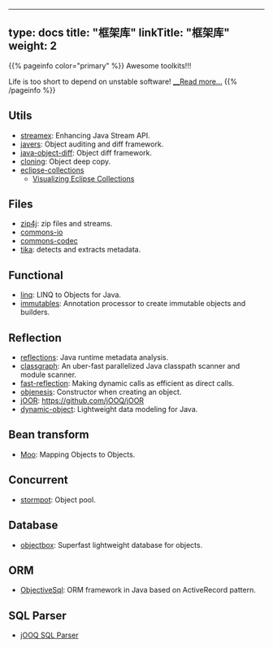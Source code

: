 
---
type: docs
title: "框架库"
linkTitle: "框架库"
weight: 2
---

{{% pageinfo color="primary" %}}
Awesome toolkits!!!

Life is too short to depend on unstable software!  [__Read more...](https://blog.sidebits.tech/life-is-too-short-to-depend-on-unstable-software/)
{{% /pageinfo %}}

## Utils

- [streamex](https://github.com/amaembo/streamex): Enhancing Java Stream API.
- [javers](https://github.com/javers/javers): Object auditing and diff framework.
- [java-object-diff](https://github.com/SQiShER/java-object-diff): Object diff framework.
- [cloning](https://github.com/kostaskougios/cloning): Object deep copy.
- [eclipse-collections](https://github.com/eclipse/eclipse-collections)
  - [Visualizing Eclipse Collections](https://medium.com/oracledevs/visualizing-eclipse-collections-646dad9533a9)

## Files

- [zip4j](https://github.com/srikanth-lingala/zip4j): zip files and streams.
- [commons-io](https://github.com/apache/commons-io)
- [commons-codec](https://github.com/apache/commons-codec)
- [tika](https://github.com/apache/tika): detects and extracts metadata.

## Functional

- [linq](https://github.com/timandy/linq): LINQ to Objects for Java.
- [immutables](https://github.com/immutables/immutables): Annotation processor to create immutable objects and builders.

## Reflection

- [reflections](https://github.com/ronmamo/reflections): Java runtime metadata analysis.
- [classgraph](https://github.com/classgraph/classgraph): An uber-fast parallelized Java classpath scanner and module scanner.
- [fast-reflection](https://github.com/danielsun1106/fast-reflection): Making dynamic calls as efficient as direct calls.
- [objenesis](https://github.com/easymock/objenesis): Constructor when creating an object.
- [jOOR](https://github.com/jOOQ/jOOR): https://github.com/jOOQ/jOOR
- [dynamic-object](https://github.com/rschmitt/dynamic-object): Lightweight data modeling for Java.  

## Bean transform

- [Moo](https://github.com/geoffreywiseman/Moo): Mapping Objects to Objects.

## Concurrent

- [stormpot](https://github.com/chrisvest/stormpot): Object pool.

## Database 

- [objectbox](https://github.com/objectbox/objectbox-java): Superfast lightweight database for objects.

## ORM

- [ObjectiveSql](https://github.com/braisdom/ObjectiveSql): ORM framework in Java based on ActiveRecord pattern.

## SQL Parser

- [jOOQ SQL Parser](https://www.jooq.org/doc/latest/manual/sql-building/sql-parser/)
